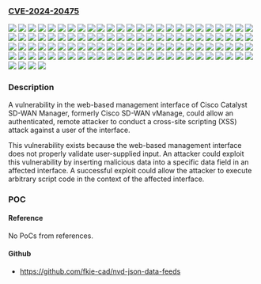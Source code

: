 ### [CVE-2024-20475](https://cve.mitre.org/cgi-bin/cvename.cgi?name=CVE-2024-20475)
![](https://img.shields.io/static/v1?label=Product&message=Cisco%20Catalyst%20SD-WAN%20Manager&color=blue)
![](https://img.shields.io/static/v1?label=Version&message=20.10.1%20&color=brightgreen)
![](https://img.shields.io/static/v1?label=Version&message=20.10.1.1%20&color=brightgreen)
![](https://img.shields.io/static/v1?label=Version&message=20.10.1.2%20&color=brightgreen)
![](https://img.shields.io/static/v1?label=Version&message=20.10.1_LI_Images%20&color=brightgreen)
![](https://img.shields.io/static/v1?label=Version&message=20.11.1%20&color=brightgreen)
![](https://img.shields.io/static/v1?label=Version&message=20.11.1.1%20&color=brightgreen)
![](https://img.shields.io/static/v1?label=Version&message=20.11.1.2%20&color=brightgreen)
![](https://img.shields.io/static/v1?label=Version&message=20.11.1_LI_Images%20&color=brightgreen)
![](https://img.shields.io/static/v1?label=Version&message=20.12.1%20&color=brightgreen)
![](https://img.shields.io/static/v1?label=Version&message=20.12.1_LI_Images%20&color=brightgreen)
![](https://img.shields.io/static/v1?label=Version&message=20.12.2%20&color=brightgreen)
![](https://img.shields.io/static/v1?label=Version&message=20.12.2_LI_Images%20&color=brightgreen)
![](https://img.shields.io/static/v1?label=Version&message=20.12.3%20&color=brightgreen)
![](https://img.shields.io/static/v1?label=Version&message=20.12.3.1%20&color=brightgreen)
![](https://img.shields.io/static/v1?label=Version&message=20.12.3_LI_Images%20&color=brightgreen)
![](https://img.shields.io/static/v1?label=Version&message=20.12.4%20&color=brightgreen)
![](https://img.shields.io/static/v1?label=Version&message=20.13.1%20&color=brightgreen)
![](https://img.shields.io/static/v1?label=Version&message=20.13.1_LI_Images%20&color=brightgreen)
![](https://img.shields.io/static/v1?label=Version&message=20.14.1%20&color=brightgreen)
![](https://img.shields.io/static/v1?label=Version&message=20.14.1_LI_Images%20&color=brightgreen)
![](https://img.shields.io/static/v1?label=Version&message=20.6.0.18.3%20&color=brightgreen)
![](https://img.shields.io/static/v1?label=Version&message=20.6.0.18.4%20&color=brightgreen)
![](https://img.shields.io/static/v1?label=Version&message=20.6.1%20&color=brightgreen)
![](https://img.shields.io/static/v1?label=Version&message=20.6.1.0.1%20&color=brightgreen)
![](https://img.shields.io/static/v1?label=Version&message=20.6.1.1%20&color=brightgreen)
![](https://img.shields.io/static/v1?label=Version&message=20.6.1.2%20&color=brightgreen)
![](https://img.shields.io/static/v1?label=Version&message=20.6.2%20&color=brightgreen)
![](https://img.shields.io/static/v1?label=Version&message=20.6.2.0.4%20&color=brightgreen)
![](https://img.shields.io/static/v1?label=Version&message=20.6.2.1%20&color=brightgreen)
![](https://img.shields.io/static/v1?label=Version&message=20.6.2.2%20&color=brightgreen)
![](https://img.shields.io/static/v1?label=Version&message=20.6.2.2.2%20&color=brightgreen)
![](https://img.shields.io/static/v1?label=Version&message=20.6.2.2.3%20&color=brightgreen)
![](https://img.shields.io/static/v1?label=Version&message=20.6.2.2.4%20&color=brightgreen)
![](https://img.shields.io/static/v1?label=Version&message=20.6.2.2.7%20&color=brightgreen)
![](https://img.shields.io/static/v1?label=Version&message=20.6.3%20&color=brightgreen)
![](https://img.shields.io/static/v1?label=Version&message=20.6.3.0.10%20&color=brightgreen)
![](https://img.shields.io/static/v1?label=Version&message=20.6.3.0.11%20&color=brightgreen)
![](https://img.shields.io/static/v1?label=Version&message=20.6.3.0.14%20&color=brightgreen)
![](https://img.shields.io/static/v1?label=Version&message=20.6.3.0.18%20&color=brightgreen)
![](https://img.shields.io/static/v1?label=Version&message=20.6.3.0.19%20&color=brightgreen)
![](https://img.shields.io/static/v1?label=Version&message=20.6.3.0.2%20&color=brightgreen)
![](https://img.shields.io/static/v1?label=Version&message=20.6.3.0.23%20&color=brightgreen)
![](https://img.shields.io/static/v1?label=Version&message=20.6.3.0.25%20&color=brightgreen)
![](https://img.shields.io/static/v1?label=Version&message=20.6.3.0.27%20&color=brightgreen)
![](https://img.shields.io/static/v1?label=Version&message=20.6.3.0.29%20&color=brightgreen)
![](https://img.shields.io/static/v1?label=Version&message=20.6.3.0.33%20&color=brightgreen)
![](https://img.shields.io/static/v1?label=Version&message=20.6.3.0.39%20&color=brightgreen)
![](https://img.shields.io/static/v1?label=Version&message=20.6.3.0.40%20&color=brightgreen)
![](https://img.shields.io/static/v1?label=Version&message=20.6.3.0.47%20&color=brightgreen)
![](https://img.shields.io/static/v1?label=Version&message=20.6.3.0.5%20&color=brightgreen)
![](https://img.shields.io/static/v1?label=Version&message=20.6.3.0.51%20&color=brightgreen)
![](https://img.shields.io/static/v1?label=Version&message=20.6.3.0.7%20&color=brightgreen)
![](https://img.shields.io/static/v1?label=Version&message=20.6.3.1.1%20&color=brightgreen)
![](https://img.shields.io/static/v1?label=Version&message=20.6.3.2%20&color=brightgreen)
![](https://img.shields.io/static/v1?label=Version&message=20.6.3.3%20&color=brightgreen)
![](https://img.shields.io/static/v1?label=Version&message=20.6.3.4%20&color=brightgreen)
![](https://img.shields.io/static/v1?label=Version&message=20.6.4.0.19%20&color=brightgreen)
![](https://img.shields.io/static/v1?label=Version&message=20.6.4.1%20&color=brightgreen)
![](https://img.shields.io/static/v1?label=Version&message=20.6.5.1%20&color=brightgreen)
![](https://img.shields.io/static/v1?label=Version&message=20.6.5.1.10%20&color=brightgreen)
![](https://img.shields.io/static/v1?label=Version&message=20.6.5.1.11%20&color=brightgreen)
![](https://img.shields.io/static/v1?label=Version&message=20.6.5.1.14%20&color=brightgreen)
![](https://img.shields.io/static/v1?label=Version&message=20.6.5.1.5%20&color=brightgreen)
![](https://img.shields.io/static/v1?label=Version&message=20.6.5.1.7%20&color=brightgreen)
![](https://img.shields.io/static/v1?label=Version&message=20.6.5.2%20&color=brightgreen)
![](https://img.shields.io/static/v1?label=Version&message=20.6.5.2.3%20&color=brightgreen)
![](https://img.shields.io/static/v1?label=Version&message=20.6.5.2.4%20&color=brightgreen)
![](https://img.shields.io/static/v1?label=Version&message=20.6.5.4%20&color=brightgreen)
![](https://img.shields.io/static/v1?label=Version&message=20.6.6.0.1%20&color=brightgreen)
![](https://img.shields.io/static/v1?label=Version&message=20.6.7%20&color=brightgreen)
![](https://img.shields.io/static/v1?label=Version&message=20.7.1%20&color=brightgreen)
![](https://img.shields.io/static/v1?label=Version&message=20.7.1.0.2%20&color=brightgreen)
![](https://img.shields.io/static/v1?label=Version&message=20.7.1.1%20&color=brightgreen)
![](https://img.shields.io/static/v1?label=Version&message=20.7.1EFT2%20&color=brightgreen)
![](https://img.shields.io/static/v1?label=Version&message=20.7.2%20&color=brightgreen)
![](https://img.shields.io/static/v1?label=Version&message=20.8.1%20&color=brightgreen)
![](https://img.shields.io/static/v1?label=Version&message=20.9.1_LI_Images%20&color=brightgreen)
![](https://img.shields.io/static/v1?label=Version&message=20.9.2.2%20&color=brightgreen)
![](https://img.shields.io/static/v1?label=Version&message=20.9.2.3%20&color=brightgreen)
![](https://img.shields.io/static/v1?label=Version&message=20.9.3%20&color=brightgreen)
![](https://img.shields.io/static/v1?label=Version&message=20.9.3.0.12%20&color=brightgreen)
![](https://img.shields.io/static/v1?label=Version&message=20.9.3.0.18%20&color=brightgreen)
![](https://img.shields.io/static/v1?label=Version&message=20.9.3.0.21%20&color=brightgreen)
![](https://img.shields.io/static/v1?label=Version&message=20.9.3.0.23%20&color=brightgreen)
![](https://img.shields.io/static/v1?label=Version&message=20.9.3.0.24%20&color=brightgreen)
![](https://img.shields.io/static/v1?label=Version&message=20.9.3.0.25%20&color=brightgreen)
![](https://img.shields.io/static/v1?label=Version&message=20.9.3.0.26%20&color=brightgreen)
![](https://img.shields.io/static/v1?label=Version&message=20.9.3.0.3%20&color=brightgreen)
![](https://img.shields.io/static/v1?label=Version&message=20.9.3.0.4%20&color=brightgreen)
![](https://img.shields.io/static/v1?label=Version&message=20.9.3_LI_%20Images%20&color=brightgreen)
![](https://img.shields.io/static/v1?label=Version&message=20.9.4%20&color=brightgreen)
![](https://img.shields.io/static/v1?label=Version&message=20.9.4.0.4%20&color=brightgreen)
![](https://img.shields.io/static/v1?label=Version&message=20.9.4.1%20&color=brightgreen)
![](https://img.shields.io/static/v1?label=Version&message=20.9.4.1.1%20&color=brightgreen)
![](https://img.shields.io/static/v1?label=Version&message=20.9.4.1.3%20&color=brightgreen)
![](https://img.shields.io/static/v1?label=Version&message=20.9.4.1_LI_Images%20&color=brightgreen)
![](https://img.shields.io/static/v1?label=Version&message=20.9.4_LI_Images%20&color=brightgreen)
![](https://img.shields.io/static/v1?label=Version&message=20.9.5%20&color=brightgreen)
![](https://img.shields.io/static/v1?label=Version&message=20.9.5.1%20&color=brightgreen)
![](https://img.shields.io/static/v1?label=Version&message=20.9.5.1_LI_Images%20&color=brightgreen)
![](https://img.shields.io/static/v1?label=Version&message=20.9.5.2_LI_Images%20&color=brightgreen)
![](https://img.shields.io/static/v1?label=Version&message=20.9.5_LI_Images%20&color=brightgreen)
![](https://img.shields.io/static/v1?label=Vulnerability&message=Improper%20Neutralization%20of%20Input%20During%20Web%20Page%20Generation%20('Cross-site%20Scripting')&color=brightgreen)

### Description

A vulnerability in the web-based management interface of Cisco Catalyst SD-WAN Manager, formerly Cisco SD-WAN vManage, could allow an authenticated, remote attacker to conduct a cross-site scripting (XSS) attack against a user of the interface.This vulnerability exists because the web-based management interface does not properly validate user-supplied input. An attacker could exploit this vulnerability by inserting malicious data into a specific data field in an affected interface. A successful exploit could allow the attacker to execute arbitrary script code in the context of the affected interface.

### POC

#### Reference
No PoCs from references.

#### Github
- https://github.com/fkie-cad/nvd-json-data-feeds

